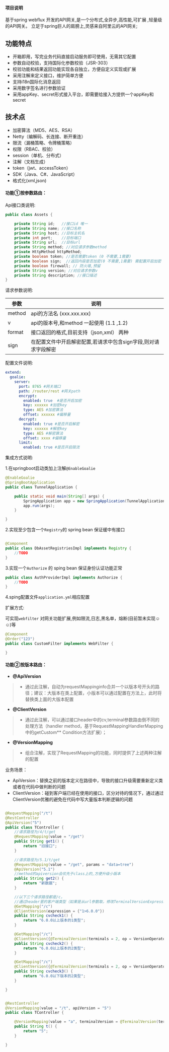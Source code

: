 #### 项目说明

基于spring webflux 开发的API网关,是一个分布式,全异步,高性能,可扩展 ,轻量级的API网关。 立足于spring巨人的肩膀上,灵感来自阿里云的API网关;

## 功能特点

- 开箱即用，写完业务代码直接启动服务即可使用，无需其它配置
- 参数自动校验，支持国际化参数校验（JSR-303）
- 校验功能和结果返回功能实现各自独立，方便自定义实现或扩展
- 采用注解来定义接口，维护简单方便
- 支持i18n国际化消息返回
- 采用数字签名进行参数验证
- 采用appKey、secret形式接入平台，即需要给接入方提供一个appKey和secret

## 技术点

- 加密算法（MD5、AES、RSA）
- Netty（编解码、长连接、断开重连）
- 限流（漏桶策略、令牌桶策略）
- 权限（RBAC、校验）
- session（单机、分布式）
- 注解（文档生成）
- token（jwt、accessToken）
- SDK（Java、C#、JavaScript）
- 格式化(xml,json)

#### 功能①按参数路由：

Api接口类说明:

```java
public class Assets {

    private String id;   //接口id 唯一
    private String name; //接口名称
    private String host; //目标主机名
    private int port;    //目标端口
    private String url;  //目标url
    private String method; //对应请求参数method
    private HttpMethod httpMethod;
    private boolean token; //是否需要token (0 不需要,1需要)
    private boolean sign;  //返回内容是否加密(0 不需要,1需要) 需配置开启加密
    private boolean firewall; // 防火墙,预留
    private String version; //对应请求参数v
    private String description; //接口描述
}
```

请求参数说明:

| 参数     | 说明                                 |
|--------|------------------------------------|
| method | api的方法名   (xxx.xxx.xxx)            |
| v      | api的版本号,和method 一起使用 (1.1 ,1.2)    |
| format | 接口返回的格式,目前支持（json,xml） 两种          |
| sign   | 在配置文件中开启解密配置,若请求中包含sign字段,则对请求字段解密 |

配置文件说明:

```yaml
extend:
  goalie:
    server:
      port: 8765 #网关端口
      path: /router/rest #网关path
      encrypt:
        enabled: true  #是否开启加密
        key: xxxxxx #加密key
        type: AES #加密算法
        offset: xxxxxx #偏移量
      decrypt:
        enabled: true #是否开启解密
        key: xxxxxx #解密key
        type: AES #解密算法
        offset: xxxx #偏移量
      limit:
        enabled: true #是否开启限流

```

集成方式说明:

1.在springboot启动类加上注解`@EnableGoalie`

```java
@EnableGoalie
@SpringBootApplication
public class TunnelApplication {

    public static void main(String[] args) {
        SpringApplication app = new SpringApplication(TunnelApplication.class);
        app.run(args);
    }

}

```

2.实现至少包含一个`Registry`的 spring bean 保证缓中有接口

```java

@Component
public class DbAssetRegistriesImpl implements Registry {
    //TODO
}

```

3.实现一个`Authorize` 的 sping bean 保证身份认证功能正常

```java
public class AuthProviderImpl implements Authorize {
    //TODO
}
```

4.sping配置文件`application.yml`相应配置

扩展方式:

可实现`webfilter` 对网关功能扩展,例如限流,日志,黑名单，熔断(目前暂未实现☺☺)等

```java
@Component
@Order("123")
public class CustomFilter implements WebFilter {

}
```

#### 功能②按版本路由：

- **@ApiVersion**

> * 通过此注解，自动为requestMappinginfo合并一个以版本号开头的路径；建议：大版本在类上配置，小版本可以通过配置在方法上，此时将替换类上面的大版本配置

- **@ClientVersion**

> * 通过此注解，可以通过接口header中的cv,terminal参数路由倒不同的处理方法（handler
    method，基于RequestMappingHandlerMapping中的getCustom**
    Condition方法扩展）；

- **@VersionMapping**

> * 组合注解，实现了RequestMapping的功能，同时提供了上述两种注解的配置

业务场景：

- ApiVersion：替换之前的版本定义在路径中，导致的接口升级需要重新定义类或者在代码中做判断的问题
- ClientVersion：碰到客户端已经在使用的接口，区分对待的情况下，通过通过ClientVersion优雅的避免在代码中写大量版本判断逻辑的问题

```java

@RequestMapping("/t")
@RestController
@ApiVersion("5")
public class TController {
    //请求路径为/4/t/get
    @RequestMapping(value = "/get")
    public String get1() {
        return "旧接口";
    }

    //请求路径为/5.1/t/get
    @RequestMapping(value = "/get", params = "data=tree")
    @ApiVersion("5.1")
    //method的apiversion会优先于class上的,方便升级小版本
    public String get2() {
        return "新数据";
    }

    //以下三个请求路径都是/c，
    //通过header里的客户端类型（如果是从url参数取，修改TerminalVersionExpression即可）以及版本号路由到不同方法
    @GetMapping("/c")
    @ClientVersion(expression = {"1>6.0.0"})
    public String cvcheck1() {
        return "6.0.0以上版本的1类型";
    }

    @GetMapping("/c")
    @ClientVersion({@TerminalVersion(terminals = 2, op = VersionOperator.GT, version = "6.0.0")})
    public String cvcheck2() {
        return "6.0.0以上版本的2类型";
    }

    @GetMapping("/c")
    @ClientVersion({@TerminalVersion(terminals = 2, op = VersionOperator.LTE, version = "6.0.0")})
    public String cvcheck3() {
        return "6.0.0以下版本的2类型";
    }

}

```

```java

@RestController
@VersionMapping(value = "/t", apiVersion = "5")
public class TController {

    @VersionMapping(value = "a", terminalVersion = @TerminalVersion(terminals = 1, op = VersionOperator.EQ, version = "3.0"))
    public String t() {
        return "5";
    }

}
```
